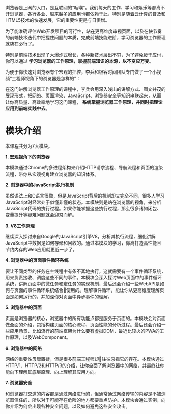 浏览器是上网的入口，是互联网的“咽喉”。我们每天的工作、学习和娱乐等都离不开浏览器，各行各业、越来越多的应用也都依赖于此，特别是随着云计算的普及和HTML5技术的快速发展，它的重要性更是与日俱增。

为了能准确评估Web开发项目的可行性，站在更高维度审视页面，以及在快节奏的前端技术迭代中把握住问题的本质，完成前端技能进阶，学习浏览器的工作原理就势在必行了。

特别是前端技术出现了大爆炸式增长，各种新技术层出不穷，为了避免疲于应付，你可以通过 **学习浏览器的工作原理，掌握前端知识的本源，以不变应万变**。

为便于你快速对浏览器有个宏观的把控，李兵和极客时间团队专门做了一个小视频“工程师视角下的浏览器是怎样的”：

在这门讲解浏览器工作原理的课程中，李兵会用深入浅出的讲解方式、图文并茂的展现形式，把网络、页面渲染、JavaScript、浏览器安全等知识串联起来，从而让你高质量、高效率地学习这门课程， **系统掌握浏览器工作原理，并同时把理论应用到前端实践中去**。

# 模块介绍

本课程共分为7大模块。

**1\. 宏观视角下的浏览器**

本模块通过Chrome的多进程架构来介绍HTTP请求流程、导航流程和页面的渲染流程，带你从宏观视角建立浏览器的知识体系。

**2\. 浏览器中的JavaScript执行机制**

虽然语法上和C语言很像，但是JavaScript背后的机制却又完全不同，很多人学习JavaScript时经常处于似懂非懂的状态。本模块则是站在浏览器的视角，来分析JavaScript代码的执行过程。如果你能掌握这些执行过程，那么很多诸如闭包、变量提升等疑难问题就会迎刃而解。

**3\. V8工作原理**

继续深入探讨来自Google的JavaScript引擎V8，分析其执行流程，细化讲解JavaScript中数据是如何存储和回收的。通过本模块的学习，你离打造高性能且节约内存的Web应用就更近一步了。

**4\. 浏览器中的页面事件循环系统**

要让不同类型的任务在主线程中有条不紊地执行，这就需要有一个事件循环系统，用来负责接收、调度这些不同的事件。本模块会深入探讨Web页面中的事件循环系统，讲解页面中的微任务和宏任务的实现机制，最后还会介绍一些WebAPI是如何与页面的事件循环系统结合使用的。理解事件循环，能让你从更高维度理解页面是如何运行的，并加深你对页面中异步事件的理解。

**5\. 浏览器中的页面**

页面是浏览器的核心，浏览器中的所有功能点都是服务于页面的。本模块会对页面做全面的介绍，包括构建页面的核心流程、页面性能的分析过程。最后还会介绍一些应用场景，比如流行的前端框架为什么要有虚拟DOM，最近比较火的PWA的工作原理，以及WebComponent。

**6\. 浏览器中的网络**

网络的重要性毋庸置疑，但是很多前端工程师却往往忽视它的存在。本模块通过HTTP/1、HTTP/2和HTTP/3的介绍，让你全面了解浏览器中的网络，并最终让你能向下理解其底层原理、向上理解其应用方向。

**7\. 浏览器安全**

和浏览器打交道的内容都是通过网络进行的，但通常通过网络传输的内容是不被浏览器信任的，所以对于可能存在危险的地方都要重点防护。本模块会通过实例，向你介绍为何会出现各种安全问题，以及如何避免这些安全攻击。